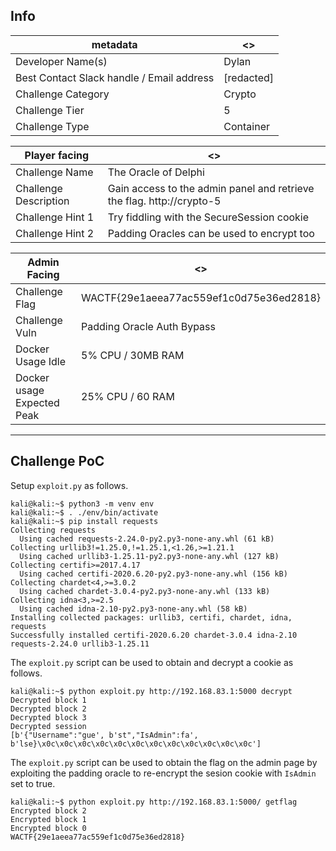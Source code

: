 ## Info

| metadata                                  | <>                                        |
| ----------------------------------------- | ----------------------------------------- |
| Developer Name(s)                         | Dylan                                     |
| Best Contact Slack handle / Email address | [redacted] |
| Challenge Category                        | Crypto                                    |
| Challenge Tier                            | 5                                         |
| Challenge Type                            | Container                                 |

| Player facing         | <>                                                    |
| --------------------- | ----------------------------------------------------- |
| Challenge Name        | The Oracle of Delphi                                  |
| Challenge Description | Gain access to the admin panel and retrieve the flag. http://crypto-5  | 
| Challenge Hint 1      | Try fiddling with the SecureSession cookie            |
| Challenge Hint 2      | Padding Oracles can be used to encrypt too            |

| Admin Facing   | <>                                      |
| -------------- | --------------------------------------- |
| Challenge Flag | WACTF{29e1aeea77ac559ef1c0d75e36ed2818} |
| Challenge Vuln | Padding Oracle Auth Bypass              |
|Docker Usage Idle | 5% CPU / 30MB RAM |
|Docker usage Expected Peak | 25% CPU / 60 RAM |

---

## Challenge PoC
Setup `exploit.py` as follows.
```
kali@kali:~$ python3 -m venv env
kali@kali:~$ . ./env/bin/activate
kali@kali:~$ pip install requests
Collecting requests
  Using cached requests-2.24.0-py2.py3-none-any.whl (61 kB)
Collecting urllib3!=1.25.0,!=1.25.1,<1.26,>=1.21.1
  Using cached urllib3-1.25.11-py2.py3-none-any.whl (127 kB)
Collecting certifi>=2017.4.17
  Using cached certifi-2020.6.20-py2.py3-none-any.whl (156 kB)
Collecting chardet<4,>=3.0.2
  Using cached chardet-3.0.4-py2.py3-none-any.whl (133 kB)
Collecting idna<3,>=2.5
  Using cached idna-2.10-py2.py3-none-any.whl (58 kB)
Installing collected packages: urllib3, certifi, chardet, idna, requests
Successfully installed certifi-2020.6.20 chardet-3.0.4 idna-2.10 requests-2.24.0 urllib3-1.25.11
```

The `exploit.py` script can be used to obtain and decrypt a cookie as follows.
```
kali@kali:~$ python exploit.py http://192.168.83.1:5000 decrypt
Decrypted block 1
Decrypted block 2
Decrypted block 3
Decrypted session
[b'{"Username":"gue', b'st","IsAdmin":fa', b'lse}\x0c\x0c\x0c\x0c\x0c\x0c\x0c\x0c\x0c\x0c\x0c\x0c']
```

The `exploit.py` script can be used to obtain the flag on the admin page by exploiting the padding oracle to re-encrypt the sesion cookie with `IsAdmin` set to true.
```
kali@kali:~$ python exploit.py http://192.168.83.1:5000/ getflag
Encrypted block 2
Encrypted block 1
Encrypted block 0
WACTF{29e1aeea77ac559ef1c0d75e36ed2818}
```
